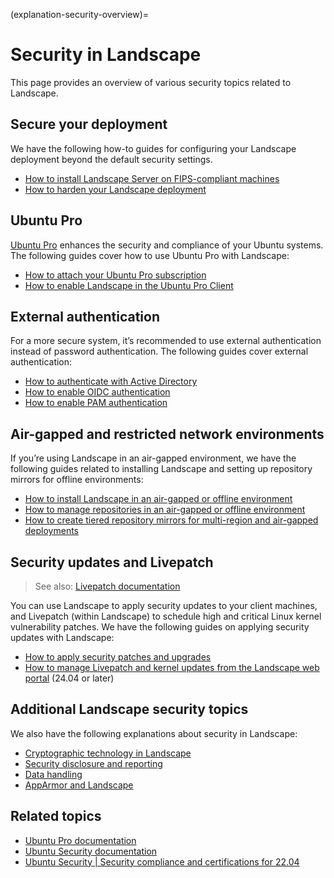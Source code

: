 (explanation-security-overview)=
# Security in Landscape

This page provides an overview of various security topics related to Landscape.

## Secure your deployment

We have the following how-to guides for configuring your Landscape deployment beyond the default security settings.

- [How to install Landscape Server on FIPS-compliant machines](/how-to-guides/landscape-installation-and-set-up/install-on-fips-compliant-machines)
- [How to harden your Landscape deployment](/how-to-guides/security/harden-your-deployment.md)

## Ubuntu Pro

[Ubuntu Pro](https://ubuntu.com/pro) enhances the security and compliance of your Ubuntu systems. The following guides cover how to use Ubuntu Pro with Landscape:

- [How to attach your Ubuntu Pro subscription](/how-to-guides/ubuntu-pro/attach-ubuntu-pro)
- [How to enable Landscape in the Ubuntu Pro Client](/how-to-guides/ubuntu-pro/enable-landscape)

## External authentication

For a more secure system, it’s recommended to use external authentication instead of password authentication. The following guides cover external authentication:

- [How to authenticate with Active Directory](/how-to-guides/external-authentication/active-directory)
- [How to enable OIDC authentication](/how-to-guides/external-authentication/openid-connect-oidc)
- [How to enable PAM authentication](/how-to-guides/external-authentication/pluggable-authentication-modules-pam)

## Air-gapped and restricted network environments

If you’re using Landscape in an air-gapped environment, we have the following guides related to installing Landscape and setting up repository mirrors for offline environments:

- [How to install Landscape in an air-gapped or offline environment](/how-to-guides/security/install-landscape-in-an-air-gapped-or-offline-environment)
- [How to manage repositories in an air-gapped or offline environment](/how-to-guides/security/manage-repositories-in-an-air-gapped-or-offline-environment)
- [How to create tiered repository mirrors for multi-region and air-gapped deployments](/how-to-guides/repository-mirrors/create-tiered-repository-mirrors.md)

## Security updates and Livepatch

> See also: [Livepatch documentation](https://ubuntu.com/security/livepatch/docs)

You can use Landscape to apply security updates to your client machines, and Livepatch (within Landscape) to schedule high and critical Linux kernel vulnerability patches. We have the following guides on applying security updates with Landscape:

- [How to apply security patches and upgrades](/how-to-guides/security/apply-security-updates.md)
- [How to manage Livepatch and kernel updates from the Landscape web portal](/how-to-guides/web-portal/web-portal-24-04-or-later/manage-livepatch-and-kernel-updates) (24.04 or later)

## Additional Landscape security topics

We also have the following explanations about security in Landscape:

- [Cryptographic technology in Landscape](/explanation/security/cryptographic-technology)
- [Security disclosure and reporting](/explanation/security/disclosure-and-reporting)
- [Data handling](/explanation/security/data-handling.md)
- [AppArmor and Landscape](/explanation/security/apparmor)

## Related topics

- [Ubuntu Pro documentation](https://documentation.ubuntu.com/pro/)
- [Ubuntu Security documentation](https://ubuntu.com/security)
- [Ubuntu Security | Security compliance and certifications for 22.04](https://ubuntu.com/security/certifications/docs/2204)